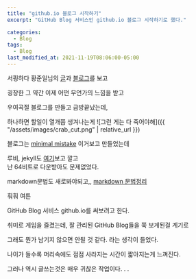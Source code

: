 ```yaml
---
title: "github.io 블로그 시작하기"
excerpt: "GitHub Blog 서비스인 github.io 블로그 시작하기로 했다."

categories:
  - Blog
tags:
  - Blog
last_modified_at: 2021-11-19T08:06:00-05:00
---
```


서핑하다 황준일님의 [글](https://zuminternet.github.io/zum-front-recurit-review/)과 [블로그](https://junilhwang.github.io/)를 보고

굉장한 그 약간 이제 어떤 무언가의 느낌을 받고

우여곡절 블로그를 만들고 금방끝났는데,

하나하면 할일이 열개쯤 생겨나는게
![그런 게는 다 죽어야해]({{ "/assets/images/crab_cut.png" | relative_url }})

블로그는 [minimal mistake](https://velog.io/@eona1301/Github-Blog-Jekyll-minimal-mistakes-%EC%8B%9C%EC%9E%91%ED%95%98%EA%B8%B0) 이거보고 만들었는데

루비, jekyll도 [여기](https://jujeonghwan.github.io/jekyll/how-to-install-ruby-and-jekyll-on-windows-10-kr/)보고 깔고<br>
난 64비트로 다운받아도 문제없었다.

markdown문법도 새로봐야되고,, [markdown 문법정리](https://heropy.blog/2017/09/30/markdown/)

훠훠 여튼

GitHub Blog 서비스 github.io를 써보려고 한다.

취미로 게임을 즐겼는데, 잘 관리된 GitHub Blog들을 쭉 보게된걸 계기로

그래도 뭔가 남기지 않으면 안될 것 같다. 라는 생각이 들었다.

나이가 들수록 머리속에도 점점 사라지는 시간이 짧아지는게 느껴진다.

그러나 역시 글쓰는것은 매우 귀찮은 작업이다. . .
